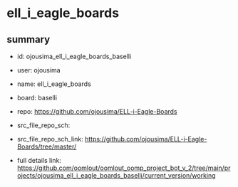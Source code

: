 # ell_i_eagle_boards
 
## summary 
* id: ojousima_ell_i_eagle_boards_baselli
* user: ojousima
* name: ell_i_eagle_boards
* board: baselli
* repo: https://github.com/ojousima/ELL-i-Eagle-Boards



* src_file_repo_sch: 
* src_file_repo_sch_link: https://github.com/ojousima/ELL-i-Eagle-Boards/tree/master/
* full details link: https://github.com/oomlout/oomlout_oomp_project_bot_v_2/tree/main/projects/ojousima_ell_i_eagle_boards_baselli/current_version/working  







